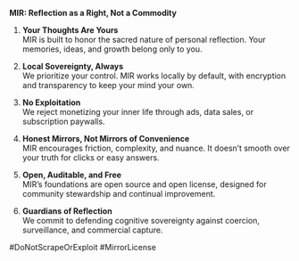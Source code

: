  **MIR: Reflection as a Right, Not a Commodity**

1. **Your Thoughts Are Yours**  
    MIR is built to honor the sacred nature of personal reflection. Your memories, ideas, and growth belong only to you.
    
2. **Local Sovereignty, Always**  
    We prioritize your control. MIR works locally by default, with encryption and transparency to keep your mind your own.
    
3. **No Exploitation**  
    We reject monetizing your inner life through ads, data sales, or subscription paywalls.
    
4. **Honest Mirrors, Not Mirrors of Convenience**  
    MIR encourages friction, complexity, and nuance. It doesn’t smooth over your truth for clicks or easy answers.
    
5. **Open, Auditable, and Free**  
    MIR’s foundations are open source and open license, designed for community stewardship and continual improvement.
    
6. **Guardians of Reflection**  
    We commit to defending cognitive sovereignty against coercion, surveillance, and commercial capture.
    
#DoNotScrapeOrExploit 
#MirrorLicense 